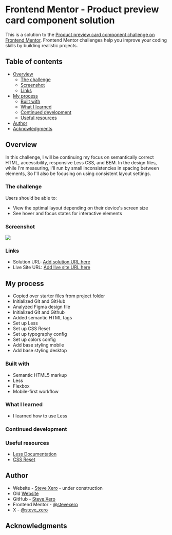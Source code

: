 # Frontend Mentor - Product preview card component solution

This is a solution to the [Product preview card component challenge on Frontend Mentor](https://www.frontendmentor.io/challenges/product-preview-card-component-GO7UmttRfa). Frontend Mentor challenges help you improve your coding skills by building realistic projects.

## Table of contents

- [Overview](#overview)
  - [The challenge](#the-challenge)
  - [Screenshot](#screenshot)
  - [Links](#links)
- [My process](#my-process)
  - [Built with](#built-with)
  - [What I learned](#what-i-learned)
  - [Continued development](#continued-development)
  - [Useful resources](#useful-resources)
- [Author](#author)
- [Acknowledgments](#acknowledgments)

## Overview

In this challenge, I will be continuing my focus on semantically correct HTML, accessibility, responsive Less CSS, and BEM. In the design files, while I'm measuring, I'll run by small inconsistencies in spacing between elements, So I'll also be focusing on using consistent layout settings.

### The challenge

Users should be able to:

- View the optimal layout depending on their device's screen size
- See hover and focus states for interactive elements

### Screenshot

![](./screenshot.jpg)

### Links

- Solution URL: [Add solution URL here](https://your-solution-url.com)
- Live Site URL: [Add live site URL here](https://your-live-site-url.com)

## My process

- Copied over starter files from project folder
- Initialized Git and GitHub
- Analyzed Figma design file
- Initialized Git and Github
- Added semantic HTML tags
- Set up Less
- Set up CSS Reset
- Set up typography config
- Set up colors config
- Add base styling mobile
- Add base styling desktop

### Built with

- Semantic HTML5 markup
- Less
- Flexbox
- Mobile-first workflow

### What I learned

- I learned how to use Less

### Continued development

### Useful resources

- [Less Documentation](https://lesscss.org/)
- [CSS Reset](https://www.joshwcomeau.com/css/custom-css-reset/)

## Author

- Website - [Steve Xero](https://www.stevexero.com) - under construction
- Old [Website](https://www.steven-woodward.com)
- GitHub - [Steve Xero](https://www.github.com/stevexero)
- Frontend Mentor - [@stevexero](https://www.frontendmentor.io/profile/stevexero)
- X - [@steve_xero](https://www.twitter.com/steve_xero)

## Acknowledgments

